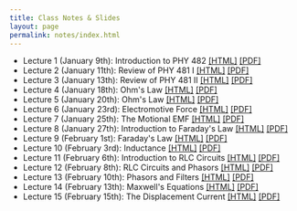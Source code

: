 ```yaml
---
title: Class Notes & Slides
layout: page
permalink: notes/index.html
---
```


* Lecture 1 (January 9th): Introduction to PHY 482 [[HTML]](./01-slides.html) [[PDF]](./01-slides.pdf)
* Lecture 2 (January 11th): Review of PHY 481 I [[HTML]](./02-slides.html) [[PDF]](./02-slides.pdf)
* Lecture 3 (January 13th): Review of PHY 481 II [[HTML]](./03-slides.html) [[PDF]](./03-slides.pdf)
* Lecture 4 (January 18th): Ohm's Law [[HTML]](./04-slides.html) [[PDF]](./04-slides.pdf)
* Lecture 5 (January 20th): Ohm's Law [[HTML]](./05-slides.html) [[PDF]](./05-slides.pdf)
* Lecture 6 (January 23rd): Electromotive Force [[HTML]](./06-slides.html) [[PDF]](./06-slides.pdf)
* Lecture 7 (January 25th): The Motional EMF [[HTML]](./07-slides.html) [[PDF]](./07-slides.pdf)
* Lecture 8 (January 27th): Introduction to Faraday's Law [[HTML]](./08-slides.html) [[PDF]](./08-slides.pdf)
* Lecture 9 (February 1st): Faraday's Law [[HTML]](./09-slides.html) [[PDF]](./09-slides.pdf)
* Lecture 10 (February 3rd): Inductance [[HTML]](./10-slides.html) [[PDF]](./10-slides.pdf)
* Lecture 11 (February 6th): Introduction to RLC Circuits [[HTML]](./11-slides.html) [[PDF]](./11-slides.pdf)
* Lecture 12 (February 8th): RLC Circuits and Phasors [[HTML]](./12-slides.html) [[PDF]](./12-slides.pdf)
* Lecture 13 (February 10th): Phasors and Filters [[HTML]](./13-slides.html) [[PDF]](./13-slides.pdf)
* Lecture 14 (February 13th): Maxwell's Equations [[HTML]](./14-slides.html) [[PDF]](./14-slides.pdf)
* Lecture 15 (February 15th): The Displacement Current [[HTML]](./15-slides.html) [[PDF]](./15-slides.pdf)
